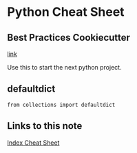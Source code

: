 # Python Cheat Sheet

## Best Practices Cookiecutter

[link](https://github.com/sourcery-ai/python-best-practices-cookiecutter)

Use this to start the next python project.

## defaultdict

`from collections import defaultdict`
## Links to this note

[Index Cheat Sheet](index-cheat-sheet.md)

